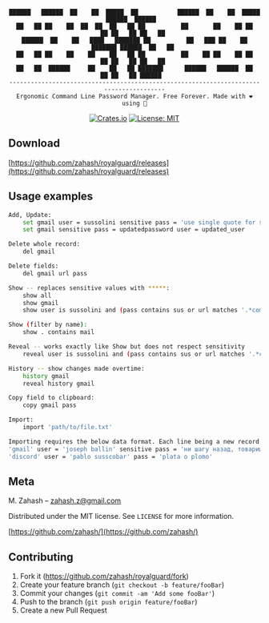 <div align="center">

```
██████   ██████  ██    ██  █████  ██           ██████  ██    ██  █████  ██████  ██████  
██   ██ ██    ██  ██  ██  ██   ██ ██          ██       ██    ██ ██   ██ ██   ██ ██   ██ 
██████  ██    ██   ████   ███████ ██          ██   ███ ██    ██ ███████ ██████  ██   ██ 
██   ██ ██    ██    ██    ██   ██ ██          ██    ██ ██    ██ ██   ██ ██   ██ ██   ██ 
██   ██  ██████     ██    ██   ██ ███████      ██████   ██████  ██   ██ ██   ██ ██████  
---------------------------------------------------------------------------------------
Ergonomic Command Line Password Manager. Free Forever. Made with ❤️ using 🦀
```

[![Crates.io](https://img.shields.io/crates/v/royalguard.svg)](https://crates.io/crates/royalguard)
[![License: MIT](https://img.shields.io/badge/License-MIT-yellow.svg)](https://opensource.org/licenses/MIT)

</div>

## Download

[https://github.com/zahash/royalguard/releases](https://github.com/zahash/royalguard/releases)

## Usage examples

```sh
Add, Update:
    set gmail user = sussolini sensitive pass = 'use single quote for spaces' url = mail.google.sus
    set gmail sensitive pass = updatedpassword user = updated_user

Delete whole record: 
    del gmail

Delete fields: 
    del gmail url pass

Show -- replaces sensitive values with *****:
    show all
    show gmail
    show user is sussolini and (pass contains sus or url matches '.*com')

Show (filter by name):
    show . contains mail

Reveal -- works exactly like Show but does not respect sensitivity
    reveal user is sussolini and (pass contains sus or url matches '.*com')

History -- show changes made overtime:
    history gmail
    reveal history gmail

Copy field to clipboard:
    copy gmail pass

Import:
    import 'path/to/file.txt'

Importing requires the below data format. Each line being a new record
'gmail' user = 'joseph ballin' sensitive pass = 'ни шагу назад, товарищи!'
'discord' user = 'pablo susscobar' pass = 'plata o plomo'
```

## Meta

M. Zahash – zahash.z@gmail.com

Distributed under the MIT license. See `LICENSE` for more information.

[https://github.com/zahash/](https://github.com/zahash/)

## Contributing

1. Fork it (<https://github.com/zahash/royalguard/fork>)
2. Create your feature branch (`git checkout -b feature/fooBar`)
3. Commit your changes (`git commit -am 'Add some fooBar'`)
4. Push to the branch (`git push origin feature/fooBar`)
5. Create a new Pull Request

